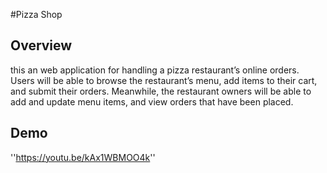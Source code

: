 #Pizza Shop

## Overview

this an web application for handling a pizza restaurant’s online orders. Users will be able to browse the restaurant’s menu, add items to their cart, and submit their orders. Meanwhile, the restaurant owners will be able to add and update menu items, and view orders that have been placed.

## Demo

''https://youtu.be/kAx1WBMOO4k''
